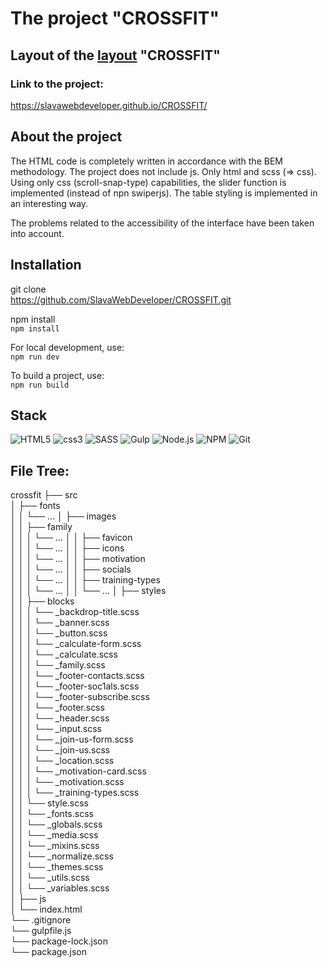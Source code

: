 # The project "CROSSFIT"

## Layout of the [layout](https://www.figma.com/file/a854pffZkzrOTQhEAtGG6R/10%2B-Free-Web-UI-designs-(Community)-(Copy)?type=design&node-id=0-1&mode=design&t=ieTnLr2s1LDF37D3-0) "CROSSFIT"

### Link to the project:
https://slavawebdeveloper.github.io/CROSSFIT/

## About the project
The HTML code is completely written in accordance with the BEM methodology. The project does not include js. Only html and scss (=> css). Using only css (scroll-snap-type) capabilities, the slider function is implemented (instead of npn swiperjs). The table styling is implemented in an interesting way.

The problems related to the accessibility of the interface have been taken into account.

## Installation

git clone  
https://github.com/SlavaWebDeveloper/CROSSFIT.git

npm install  
`npm install` 

For local development, use:  
`npm run dev`

To build a project, use:  
`npm run build`

## Stack
![HTML5](https://img.shields.io/badge/HTML5-E34F26?style=for-the-badge&logo=html5&logoColor=white)
![css3](https://img.shields.io/badge/CSS3-1572B6?style=for-the-badge&logo=css3&logoColor=white)
![SASS](https://img.shields.io/badge/SASS-hotpink.svg?style=for-the-badge&logo=SASS&logoColor=white)
![Gulp](https://img.shields.io/badge/GULP-%23CF4647.svg?style=for-the-badge&logo=gulp&logoColor=white)
![Node.js](https://img.shields.io/badge/Node.js-43853D?style=for-the-badge&logo=node.js&logoColor=white)
![NPM](https://img.shields.io/badge/NPM-%23CB3837.svg?style=for-the-badge&logo=npm&logoColor=white)
![Git](https://img.shields.io/badge/git-%23F05033.svg?style=for-the-badge&logo=git&logoColor=white)

## File Tree:
crossfit
├── src  
│   ├── fonts  
│   │   └── ... 
│   ├── images  
│   │   ├── family  
│   │   │   └── ... 
│   │   ├── favicon  
│   │   │   └── ... 
│   │   ├── icons  
│   │   │   └── ... 
│   │   ├── motivation  
│   │   │   └── ... 
│   │   ├── socials  
│   │   │   └── ... 
│   │   ├── training-types  
│   │   │   └── ... 
│   │   └── ... 
│   ├── styles  
│   │   ├── blocks  
│   │   │   └── _backdrop-title.scss  
│   │   │   └── _banner.scss  
│   │   │   └── _button.scss  
│   │   │   └── _calculate-form.scss  
│   │   │   └── _calculate.scss  
│   │   │   └── _family.scss  
│   │   │   └── _footer-contacts.scss  
│   │   │   └── _footer-soc1als.scss  
│   │   │   └── _footer-subscribe.scss  
│   │   │   └── _footer.scss  
│   │   │   └── _header.scss  
│   │   │   └── _input.scss  
│   │   │   └── _join-us-form.scss  
│   │   │   └── _join-us.scss  
│   │   │   └── _location.scss  
│   │   │   └── _motivation-card.scss  
│   │   │   └── _motivation.scss  
│   │   │   └── _training-types.scss  
│   │   └── style.scss  
│   │   └── _fonts.scss  
│   │   └── _globals.scss  
│   │   └── _media.scss  
│   │   └── _mixins.scss  
│   │   └── _normalize.scss  
│   │   └── _themes.scss  
│   │   └── _utils.scss  
│   │   └── _variables.scss  
│   ├── js  
│   └── index.html  
└── .gitignore   
└── gulpfile.js  
└── package-lock.json  
└── package.json  